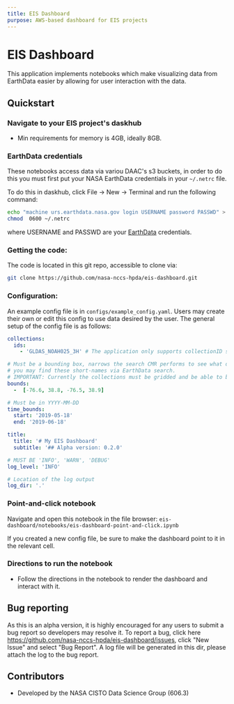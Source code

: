 ```yaml
---
title: EIS Dashboard
purpose: AWS-based dashboard for EIS projects
---
```


# EIS Dashboard

This application implements notebooks which make visualizing data from EarthData easier by allowing for user interaction with the data.

## Quickstart
### Navigate to your EIS project's daskhub
- Min requirements for memory is 4GB, ideally 8GB.

### EarthData credentials
These notebooks access data via variou DAAC's s3 buckets, in order to do this you must first put your NASA EarthData credentials in your `~/.netrc` file.

To do this in daskhub, click File -> New -> Terminal and run the following command:

```bash
echo "machine urs.earthdata.nasa.gov login USERNAME password PASSWD" > ~/.netrc ; > ~/.urs_cookies
chmod  0600 ~/.netrc
```

where USERNAME and PASSWD are your [EarthData](http://urs.earthdata.nasa.gov/) credentials.

### Getting the code:
The code is located in this git repo, accessible to clone via:
```bash
git clone https://github.com/nasa-nccs-hpda/eis-dashboard.git
```

### Configuration:
An example config file is in `configs/example_config.yaml`. Users may create their own or edit this config to use data desired by the user. The general setup of the config file is as follows:

```yaml
collections:
  ids:
    - 'GLDAS_NOAH025_3H' # The application only supports collectionID shortnames

# Must be a bounding box, narrows the search CMR performs to see what data is necessary
# you may find these short-names via EarthData search. 
# IMPORTANT: Currently the collections must be gridded and be able to be read by xarray.
bounds:
  -  [-76.6, 38.8, -76.5, 38.9]

# Must be in YYYY-MM-DD
time_bounds:
  start: '2019-05-18'
  end: '2019-06-18'

title:
  title: '# My EIS Dashboard'
  subtitle: '## Alpha version: 0.2.0'

# MUST BE 'INFO', 'WARN', 'DEBUG'
log_level: 'INFO'

# Location of the log output
log_dir: '.'
```

### Point-and-click notebook
Navigate and open this notebook in the file browser: `eis-dashboard/notebooks/eis-dashboard-point-and-click.ipynb`

If you created a new config file, be sure to make the dashboard point to it in the relevant cell. 

### Directions to run the notebook
- Follow the directions in the notebook to render the dashboard and interact with it.

## Bug reporting
As this is an alpha version, it is highly encouraged for any users to submit a bug report so developers may resolve it. To report a bug, click here
https://github.com/nasa-nccs-hpda/eis-dashboard/issues, click "New Issue" and select "Bug Report". A log file will be generated in this dir, please attach the log to the bug report. 

## Contributors
- Developed by the NASA CISTO Data Science Group (606.3)